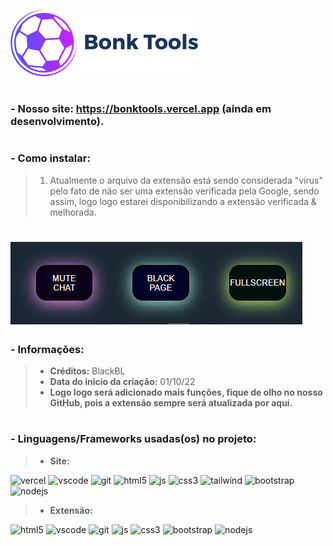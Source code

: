 <img src="/Images/IconBonkTools.png" alt="Icon"><img/>

# 
### - Nosso site: https://bonktools.vercel.app (ainda em desenvolvimento).
#

### - **Como instalar:**

> 1. Atualmente o arquivo da extensão está sendo considerada "vírus" pelo fato de não ser uma extensão verificada pela Google, sendo assim, logo logo estarei disponibilizando a extensão verificada & melhorada.

# <img src="/Images/Buttons.png" alt="Buttons"><img/>

### - **Informações:**
> - **Créditos:** BlackBL 
> - **Data do inicio da criação:** 01/10/22
> - **Logo logo será adicionado mais funções, fique de olho no nosso GitHub, pois a extensão sempre será atualizada por aqui.**

#

### - **Linguagens/Frameworks usadas(os) no projeto:**
> - **Site:**

![vercel](https://img.shields.io/badge/Vercel-000000?style=for-the-badge&logo=vercel&logoColor=white) ![vscode](https://img.shields.io/badge/Visual_Studio_Code-0078D4?style=for-the-badge&logo=visual%20studio%20code&logoColor=white) ![git](https://img.shields.io/badge/GIT-E44C30?style=for-the-badge&logo=git&logoColor=white) ![html5](https://img.shields.io/badge/HTML5-E34F26?style=for-the-badge&logo=html5&logoColor=white) ![js](https://img.shields.io/badge/JavaScript-323330?style=for-the-badge&logo=javascript&logoColor=F7DF1E) ![css3](https://img.shields.io/badge/CSS3-1572B6?style=for-the-badge&logo=css3&logoColor=white) ![tailwind](https://img.shields.io/badge/Tailwind_CSS-38B2AC?style=for-the-badge&logo=tailwind-css&logoColor=white) ![bootstrap](https://img.shields.io/badge/Bootstrap-563D7C?style=for-the-badge&logo=bootstrap&logoColor=white) ![nodejs](https://img.shields.io/badge/Node.js-43853D?style=for-the-badge&logo=node.js&logoColor=white)

> - **Extensão:**

![html5](https://img.shields.io/badge/HTML5-E34F26?style=for-the-badge&logo=html5&logoColor=white) ![vscode](https://img.shields.io/badge/Visual_Studio_Code-0078D4?style=for-the-badge&logo=visual%20studio%20code&logoColor=white) ![git](https://img.shields.io/badge/GIT-E44C30?style=for-the-badge&logo=git&logoColor=white) ![js](https://img.shields.io/badge/JavaScript-323330?style=for-the-badge&logo=javascript&logoColor=F7DF1E) ![css3](https://img.shields.io/badge/CSS3-1572B6?style=for-the-badge&logo=css3&logoColor=white) ![bootstrap](https://img.shields.io/badge/Bootstrap-563D7C?style=for-the-badge&logo=bootstrap&logoColor=white) ![nodejs](https://img.shields.io/badge/Node.js-43853D?style=for-the-badge&logo=node.js&logoColor=white)

#
